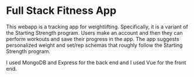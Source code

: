 # Full Stack Fitness App

This webapp is a tracking app for weightlifting. Specifically, it is a variant of the Starting Strength program. Users make an account and then they can perform workouts and save their progress in the app. The app suggests personalized weight and set/rep schemas that roughly follow the Starting Strength program.

I used MongoDB and Express for the back end and I used Vue for the front end.